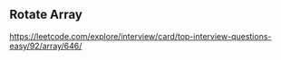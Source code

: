 ## Rotate Array
https://leetcode.com/explore/interview/card/top-interview-questions-easy/92/array/646/
